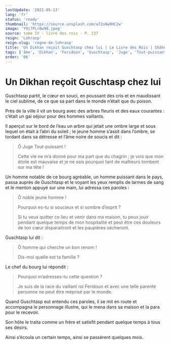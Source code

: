 ```yaml
---
lastUpdate: '2021-05-13'
lang: 'fr'
status: 'ready'
thumbnail: 'https://source.unsplash.com/a72o8w9HC2w'
image: 'Y9j7PLr8w90.jpeg'
source: tome IV - livre des rois - P. 237
reign: 'Lohrasp'
reign-slug: 'regne-de-lohrasp'
title: 'Un Dikhan reçoit Guschtasp chez lui | Le Livre des Rois | Shâhnâmeh'
tags: ['âme', 'Dikhan', 'Feridoun', 'Guschtasp', 'Juge', 'Tout-puissant']
order: '06'
---
```


<!-- LTeX: language=fr -->

# Un Dikhan reçoit Guschtasp chez lui

Guschtasp partit, le cœur en souci, en poussant des cris et en maudissant le ciel sublime, de ce que sa part dans le monde n’était que du poison.

Près de la ville il vit un bourg avec des arbres fleuris et des eaux courantes : c’était un gai séjour pour des hommes vaillants.

Il aperçut sur le bord de l’eau un arbre qui jetait une ombre large et sous lequel on était à l’abri du soleil ; le jeune homme s’assit dans l’ombre, se tordant dans sa détresse et l’âme noire de soucis et dit :

> Ô Juge Tout-puissant !
>
> Cette vie ne m’a donné pour ma part que du chagrin ; je vois que mon étoile est mauvaise et je ne sais pourquoi tant de malheurs tombent sur ma tête !

Un homme notable de ce bourg agréable, un homme puissant dans le pays, passa auprès de Guschtasp et le voyant les yeux remplis de larmes de sang et le menton appuyé sur une main, lui adressa ces paroles :

> Ô noble jeune homme !
>
> Pourquoi es-tu si soucieux et si sombre d’esprit ?
>
> Si tu veux quitter ce lieu et venir dans ma maison, tu peux jouir pendant quelque temps de mon hospitalité et peut être ces douleurs de ton cœur disparaitront et les paupières sècheront.

Guschtasp lui dit :

> Ô homme qui cherche un bon renom !
>
> Dis-moi quelle est ta famille ?

Le chef du bourg lui répondit :

> Pourquoi m’adresses-tu cette question ?
>
> Je suis de la race du vaillant roi Feridoun et avec une telle parenté personne ne peut être méprisé par le monde.

Quand Guschtasp eut entendu ces paroles, il se mit en route et accompagna le personnage illustre, qui le mena dans sa maison et la para pour le recevoir.

Son hôte le traita comme un frère et satisfit pendant quelque temps à tous ses désirs.

Ainsi s’écoula un certain temps, ainsi se passèrent quelques mois.
